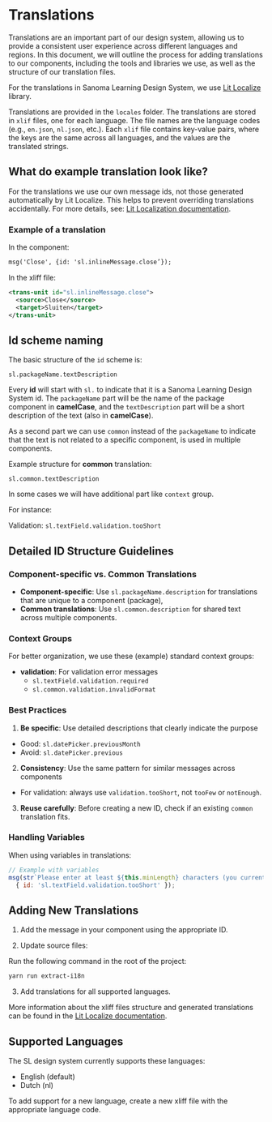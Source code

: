 # Translations

Translations are an important part of our design system, allowing us to provide a consistent user experience across different languages and regions. 
In this document, we will outline the process for adding translations to our components, including the tools and libraries we use, as well as the structure of our translation files.

For the translations in Sanoma Learning Design System, we use [Lit Localize](https://lit.dev/docs/localization/overview/) library.

Translations are provided in the `locales` folder. The translations are stored in `xlif` files, one for each language.
The file names are the language codes (e.g., `en.json`, `nl.json`, etc.). 
Each `xlif` file contains key-value pairs, where the keys are the same across all languages, and the values are the translated strings.

## What do example translation look like?

For the translations we use our own message ids, not those generated automatically by Lit Localize.
This helps to prevent overriding translations accidentally.
For more details, see: [Lit Localization documentation](https://lit.dev/docs/localization/overview/#overriding-ids).

### Example of a translation

In the component:

```html
msg('Close', {id: 'sl.inlineMessage.close’});
```

In the xliff file:

```xml
<trans-unit id="sl.inlineMessage.close">
  <source>Close</source>
  <target>Sluiten</target>
</trans-unit>
```


## Id scheme naming

The basic structure of the `id` scheme is:

```
sl.packageName.textDescription
```

Every **id** will start with `sl.` to indicate that it is a Sanoma Learning Design System id. 
The `packageName` part will be the name of the package component in **camelCase**,
and the `textDescription` part will be a short description of the text (also in **camelCase**).

As a second part we can use `common` instead of the `packageName` to indicate that the text is not related to a specific component, is used in multiple components.

Example structure for **common** translation:

`sl.common.textDescription`

In some cases we will have additional part like `context` group.

For instance:

Validation: `sl.textField.validation.tooShort`

## Detailed ID Structure Guidelines

### Component-specific vs. Common Translations

- **Component-specific**: Use `sl.packageName.description` for translations that are unique to a component (package),
- **Common translations**: Use `sl.common.description` for shared text across multiple components.

### Context Groups

For better organization, we use these (example) standard context groups:

- **validation**: For validation error messages
  - `sl.textField.validation.required`
  - `sl.common.validation.invalidFormat`

### Best Practices

1. **Be specific**: Use detailed descriptions that clearly indicate the purpose
  - Good: `sl.datePicker.previousMonth`
  - Avoid: `sl.datePicker.previous`

2. **Consistency**: Use the same pattern for similar messages across components
  - For validation: always use `validation.tooShort`, not `tooFew` or `notEnough`.

3. **Reuse carefully**: Before creating a new ID, check if an existing `common` translation fits.

### Handling Variables

When using variables in translations:

```js
// Example with variables
msg(str`Please enter at least ${this.minLength} characters (you currently have ${length})`,
  { id: 'sl.textField.validation.tooShort' });
```

## Adding New Translations

1. Add the message in your component using the appropriate ID.

2. Update source files:

Run the following command in the root of the project:

```bash
yarn run extract-i18n
```

3. Add translations for all supported languages.

More information about the xliff files structure and generated translations can be found in the [Lit Localize documentation](https://lit.dev/docs/localization/overview/#extracting-messages).


## Supported Languages

The SL design system currently supports these languages:
- English (default)
- Dutch (nl)

To add support for a new language, create a new xliff file with the appropriate language code.